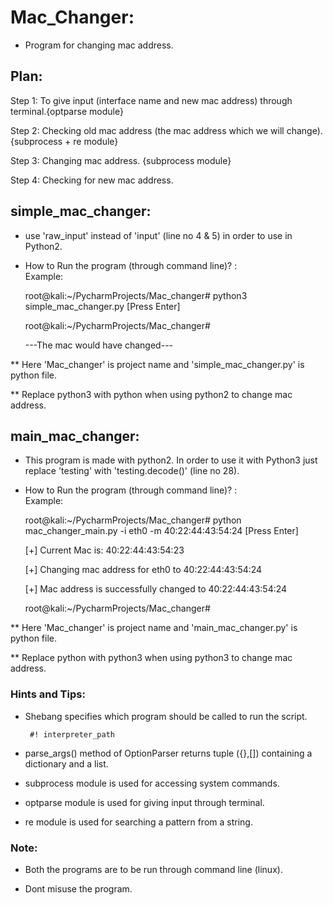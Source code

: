 # Mac_Changer:

  - Program for changing mac address.
  
## Plan:

 Step 1: To give input (interface name and new mac address) through terminal.{optparse module}
 
 Step 2: Checking old mac address (the mac address which we will change).{subprocess + re module}
 
 Step 3: Changing mac address. {subprocess module}
 
 Step 4: Checking for new mac address. 

## simple_mac_changer:
  
  - use 'raw_input' instead of 'input' (line no 4 &  5) in order to
    use in Python2.
	
  - How to Run the program (through command line)? :
    <br/> Example:

	root@kali:~/PycharmProjects/Mac_changer# python3 simple_mac_changer.py 
	[Press Enter]
	
	root@kali:~/PycharmProjects/Mac_changer# 
	
	---The mac would have changed---
	
  ** Here 'Mac_changer' is project name and 'simple_mac_changer.py' is python file.
    
  ** Replace python3 with python when using python2 to change mac address.

	
## main_mac_changer:

  - This program is made with python2. In order to use it with Python3 
    just replace 'testing' with 'testing.decode()' (line no 28).
  
  - How to Run the program (through command line)? :
    <br/> Example:
  
    root@kali:~/PycharmProjects/Mac_changer# python mac_changer_main.py -i eth0 -m 40:22:44:43:54:24 
	[Press Enter]

    [+] Current Mac is: 40:22:44:43:54:23

    [+] Changing mac address for eth0 to 40:22:44:43:54:24

    [+] Mac address is successfully changed to 40:22:44:43:54:24

    root@kali:~/PycharmProjects/Mac_changer# 
	
  ** Here 'Mac_changer' is project name and 'main_mac_changer.py' is python file.
    
  ** Replace python with python3 when using python3 to change mac address.

### Hints and Tips:

 - Shebang specifies which program should be called to run the script.
 
		#! interpreter_path
 - parse_args() method of OptionParser returns tuple ({},[]) containing a dictionary and a list.
 - subprocess module is used for accessing system commands. 
 - optparse module is used for giving input through terminal.
 - re module is used for searching a pattern from a string.
 
### Note: 
 - Both the programs are to be run through command line (linux).
 
 - Dont misuse the program.
  
